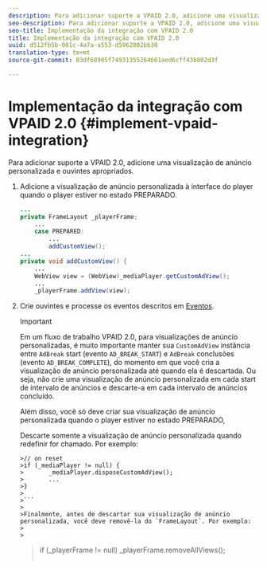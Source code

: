 ```yaml
---
description: Para adicionar suporte a VPAID 2.0, adicione uma visualização de anúncio personalizada e ouvintes apropriados.
seo-description: Para adicionar suporte a VPAID 2.0, adicione uma visualização de anúncio personalizada e ouvintes apropriados.
seo-title: Implementação da integração com VPAID 2.0
title: Implementação da integração com VPAID 2.0
uuid: d512fb5b-001c-4a7a-a553-d5962002bb30
translation-type: tm+mt
source-git-commit: 83df68905f74931355264661aed6cff43b802d3f

---
```



# Implementação da integração com VPAID 2.0 {#implement-vpaid-integration}

Para adicionar suporte a VPAID 2.0, adicione uma visualização de anúncio personalizada e ouvintes apropriados.

1. Adicione a visualização de anúncio personalizada à interface do player quando o player estiver no estado PREPARADO.

   ```java
   ... 
   private FrameLayout _playerFrame; 
       ... 
       case PREPARED: 
           ... 
           addCustomView(); 
   ... 
   private void addCustomView() { 
       ... 
       WebView view = (WebView)_mediaPlayer.getCustomAdView(); 
       ... 
       _playerFrame.addView(view);
   ```

1. Crie ouvintes e processe os eventos descritos em [Eventos](../../../../tvsdk-3x-android-prog/android-3x-events-notifications/events-summary/android-3x-events-summary.md).

   >[!IMPORTANT]
   >
   >Em um fluxo de trabalho VPAID 2.0, para visualizações de anúncio personalizadas, é muito importante manter sua `CustomAdView` instância entre `AdBreak` start (evento `AD_BREAK_START`) e `AdBreak` conclusões (evento `AD_BREAK_COMPLETE`), do momento em que você cria a visualização de anúncio personalizada até quando ela é descartada. Ou seja, não crie uma visualização de anúncio personalizada em cada start de intervalo de anúncios e descarte-a em cada intervalo de anúncios concluído.
   >
   >
   >Além disso, você só deve criar sua visualização de anúncio personalizada quando o player estiver no estado PREPARADO,
   >
   >
   >Descarte somente a visualização de anúncio personalizada quando redefinir for chamado. Por exemplo:
   >
   >
   ```
   >// on reset 
   >if (_mediaPlayer != null) { 
   >       _mediaPlayer.disposeCustomAdView(); 
   >       ... 
   >} 
   >
   >```
   >
   >Finalmente, antes de descartar sua visualização de anúncio personalizada, você deve removê-la do `FrameLayout`. Por exemplo:
   >
   >
   ```
   >if (_playerFrame != null) 
   >       _playerFrame.removeAllViews(); 
   >```
